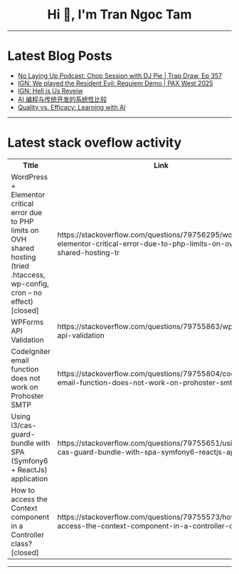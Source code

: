 <h1 align="center">Hi 👋, I'm Tran Ngoc Tam</h1>

---

# Latest Blog Posts 
<!-- BLOG-POST-LIST:START -->
- [No Laying Up Podcast: Chop Session with DJ Pie | Trap Draw, Ep 357](https://dev.to/youtube_golf/no-laying-up-podcast-chop-session-with-dj-pie-trap-draw-ep-357-4gcj)
- [IGN: We played the Resident Evil: Requiem Demo | PAX West 2025](https://dev.to/gg_news/ign-we-played-the-resident-evil-requiem-demo-pax-west-2025-5g6g)
- [IGN: Hell is Us Reveiw](https://dev.to/gg_news/ign-hell-is-us-reveiw-j8n)
- [AI 编程与传统开发的系统性比较](https://dev.to/tuo_cheng_68980dbefbe1e75/ai-bian-cheng-yu-chuan-tong-kai-fa-de-xi-tong-xing-bi-jiao-354c)
- [Quality vs. Efficacy: Learning with AI](https://dev.to/yaysa/quality-vs-efficacy-learning-with-ai-2b39)
<!-- BLOG-POST-LIST:END -->

---

# Latest stack oveflow activity
<table>
  <tr><th>Title</th><th>Link</th></tr>
  <!-- STACKOVERFLOW:START --><tr><td>WordPress + Elementor critical error due to PHP limits on OVH shared hosting &lpar;tried .htaccess, wp-config, cron – no effect&rpar; [closed]</td><td>https://stackoverflow.com/questions/79756295/wordpress-elementor-critical-error-due-to-php-limits-on-ovh-shared-hosting-tr</td></tr><tr><td>WPForms API Validation</td><td>https://stackoverflow.com/questions/79755863/wpforms-api-validation</td></tr><tr><td>CodeIgniter email function does not work on Prohoster SMTP</td><td>https://stackoverflow.com/questions/79755804/codeigniter-email-function-does-not-work-on-prohoster-smtp</td></tr><tr><td>Using l3/cas-guard-bundle with SPA &lpar;Symfony6 + ReactJs&rpar; application</td><td>https://stackoverflow.com/questions/79755651/using-l3-cas-guard-bundle-with-spa-symfony6-reactjs-application</td></tr><tr><td>How to access the Context component in a Controller class? [closed]</td><td>https://stackoverflow.com/questions/79755573/how-to-access-the-context-component-in-a-controller-class</td></tr><!-- STACKOVERFLOW:END -->
</table>

---


